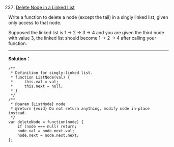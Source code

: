 237. [Delete Node in a Linked List](https://leetcode.com/problems/delete-node-in-a-linked-list/)

Write a function to delete a node (except the tail) in a singly linked list, given only access to that node.

Supposed the linked list is 1 -> 2 -> 3 -> 4 and you are given the third node with value 3, the linked list should become 1 -> 2 -> 4 after calling your function.

---
**Solution：**
    
    /**
     * Definition for singly-linked list.
     * function ListNode(val) {
     *     this.val = val;
     *     this.next = null;
     * }
     */
    /**
     * @param {ListNode} node
     * @return {void} Do not return anything, modify node in-place instead.
     */
    var deleteNode = function(node) {
        if (node === null) return;
        node.val = node.next.val;
        node.next = node.next.next;
    };